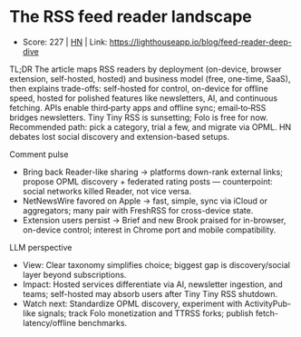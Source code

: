 # The RSS feed reader landscape

- Score: 227 | [HN](https://news.ycombinator.com/item?id=45517134) | Link: https://lighthouseapp.io/blog/feed-reader-deep-dive

TL;DR
The article maps RSS readers by deployment (on-device, browser extension, self-hosted, hosted) and business model (free, one-time, SaaS), then explains trade-offs: self-hosted for control, on-device for offline speed, hosted for polished features like newsletters, AI, and continuous fetching. APIs enable third‑party apps and offline sync; email‑to‑RSS bridges newsletters. Tiny Tiny RSS is sunsetting; Folo is free for now. Recommended path: pick a category, trial a few, and migrate via OPML. HN debates lost social discovery and extension-based setups.

Comment pulse
- Bring back Reader-like sharing → platforms down-rank external links; propose OPML discovery + federated rating posts — counterpoint: social networks killed Reader, not vice versa.
- NetNewsWire favored on Apple → fast, simple, sync via iCloud or aggregators; many pair with FreshRSS for cross-device state.
- Extension users persist → Brief and new Brook praised for in-browser, on-device control; interest in Chrome port and mobile compatibility.

LLM perspective
- View: Clear taxonomy simplifies choice; biggest gap is discovery/social layer beyond subscriptions.
- Impact: Hosted services differentiate via AI, newsletter ingestion, and teams; self-hosted may absorb users after Tiny Tiny RSS shutdown.
- Watch next: Standardize OPML discovery, experiment with ActivityPub-like signals; track Folo monetization and TTRSS forks; publish fetch-latency/offline benchmarks.
